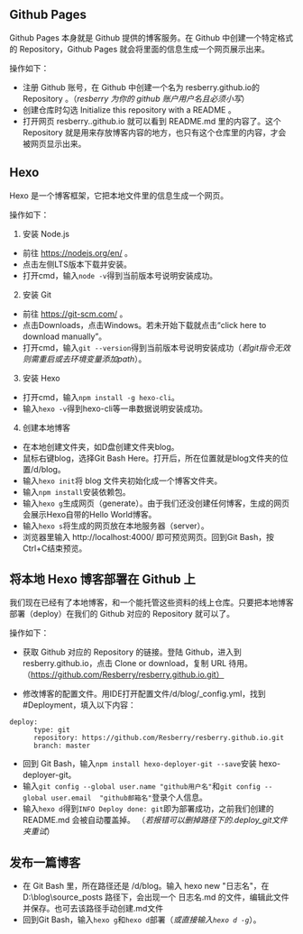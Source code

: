 ## Github Pages
Github Pages 本身就是 Github 提供的博客服务。在 Github 中创建一个特定格式的 Repository，Github Pages 就会将里面的信息生成一个网页展示出来。

操作如下：

* 注册 Github 账号，在 Github 中创建一个名为 resberry.github.io的Repository 。（*resberry 为你的 github 账户用户名且必须小写*）
* 创建仓库时勾选 Initialize this repository with a README 。
* 打开网页 resberry..github.io 就可以看到 README.md 里的内容了。这个 Repository 就是用来存放博客内容的地方，也只有这个仓库里的内容，才会被网页显示出来。

## Hexo
Hexo 是一个博客框架，它把本地文件里的信息生成一个网页。

操作如下：
1. 安装 Node.js
* 前往 https://nodejs.org/en/ 。
* 点击左侧LTS版本下载并安装。
* 打开cmd，输入`node -v`得到当前版本号说明安装成功。
2. 安装 Git
* 前往 https://git-scm.com/ 。
* 点击Downloads，点击Windows。若未开始下载就点击“click here to download manually”。
* 打开cmd，输入`git --version`得到当前版本号说明安装成功（*若git指令无效则需重启或去环境变量添加path*）。
3. 安装 Hexo
* 打开cmd，输入`npm install -g hexo-cli`。
* 输入`hexo -v`得到hexo-cli等一串数据说明安装成功。

4. 创建本地博客
* 在本地创建文件夹，如D盘创建文件夹blog。
* 鼠标右键blog，选择Git Bash Here。打开后，所在位置就是blog文件夹的位置/d/blog。
* 输入`hexo init`将 blog 文件夹初始化成一个博客文件夹。
* 输入`npm install`安装依赖包。
* 输入`hexo g`生成网页（generate）。由于我们还没创建任何博客，生成的网页会展示Hexo自带的Hello World博客。
* 输入`hexo s`将生成的网页放在本地服务器（server）。
* 浏览器里输入 http://localhost:4000/ 即可预览网页。回到Git Bash，按Ctrl+C结束预览。

## 将本地 Hexo 博客部署在 Github 上
我们现在已经有了本地博客，和一个能托管这些资料的线上仓库。只要把本地博客部署（deploy）在我们的 Github 对应的 Repository 就可以了。

操作如下：

* 获取 Github 对应的 Repository 的链接。登陆 Github，进入到resberry.github.io，点击 Clone or download，复制 URL 待用。（https://github.com/Resberry/resberry.github.io.git）

* 修改博客的配置文件。用IDE打开配置文件/d/blog/_config.yml，找到 #Deployment，填入以下内容：
```
deploy:  
	  type: git  
	  repository: https://github.com/Resberry/resberry.github.io.git
	  branch: master
```
* 回到 Git Bash，输入`npm install hexo-deployer-git --save`安装 hexo-deployer-git。
* 输入`git config --global user.name "github用户名"`和`git config --global user.email  "github邮箱名"`登录个人信息。
* 输入`hexo d`得到`INFO Deploy done: git`即为部署成功，之前我们创建的 README.md 会被自动覆盖掉。
（*若报错可以删掉路径下的.deploy_git文件夹重试*）


## 发布一篇博客

* 在 Git Bash 里，所在路径还是 /d/blog。输入 hexo new "日志名"，在 D:\blog\source\_posts 路径下，会出现一个 日志名.md 的文件，编辑此文件并保存。也可去该路径手动创建.md文件
* 回到Git Bash，输入`hexo g`和`hexo d`部署（*或直接输入`hexo d -g`*）。
